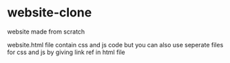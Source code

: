 # website-clone
website made from scratch

website.html file contain css and js code but you can also use seperate files for css and js by giving link ref in html file  
